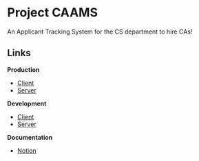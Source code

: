 # Project CAAMS

An Applicant Tracking System for the CS department to hire CAs!

## Links

**Production**

- [Client](https://caams.caprover.madooei.com)
- [Server](https://caams-api.caprover.madooei.com)

**Development**

- [Client](https://caams-dev.caprover.madooei.com)
- [Server](https://caams-api-dev.caprover.madooei.com)

**Documentation**

- [Notion](https://www.notion.so/madooei/CAAMS-d49c9ef82e7c4cdb877fc40eaf9ca6c9)